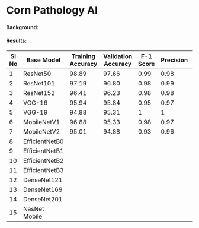 # Corn Pathology AI

#### Background:



#### Results:

|Sl No| Base Model | Training Accuracy | Validation Accuracy | F-1 Score | Precision | Recall | 
|-----|------------|-------------------|---------------------|-----------|-----------|--------|
|1| ResNet50        | 98.89 | 97.66 | 0.99 | 0.98 | 0.98 | 
|2| ResNet101       | 97.19 | 96.80 | 0.98 | 0.99 | 0.99 | 
|3| ResNet152       | 96.41 | 96.23 | 0.98 | 0.98 | 0.98 | 
|4| VGG-16          | 95.94 | 95.84 | 0.95 | 0.97 | 0.98 |
|5| VGG-19          | 94.88 | 95.31 | 1    | 1    | 0.97 | 
|6| MobileNetV1     | 96.88 | 95.33 | 0.98 | 0.97 | 0.97 | 
|7| MobileNetV2     | 95.01 | 94.88 | 0.93 | 0.96 | 0.98 |  
|8| EfficientNetB0  |       |       |      |      |      |
|9| EfficientNetB1  |       |       |      |      |      |
|10| EfficientNetB2 |       |       |      |      |      |
|11| EfficientNetB3 |       |       |      |      |      |
|12| DenseNet121    |       |       |      |      |      |
|13| DenseNet169    |       |       |      |      |      |
|14| DenseNet201    |       |       |      |      |      |
|15| NasNet Mobile  |       |       |      |      |      |


